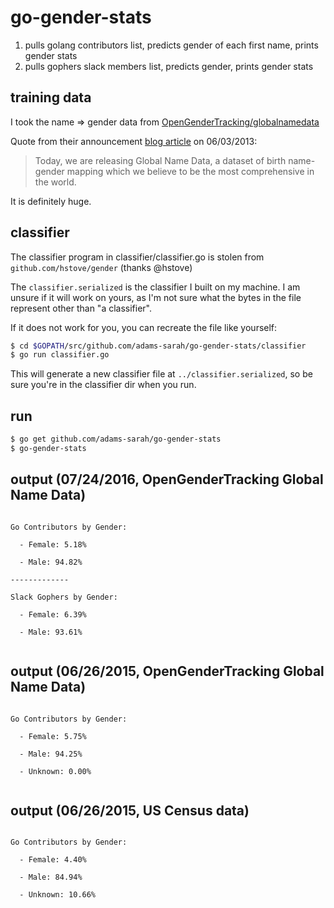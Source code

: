 # go-gender-stats
1. pulls golang contributors list, predicts gender of each first name, prints gender stats
2. pulls gophers slack members list, predicts gender, prints gender stats

## training data
I took the name => gender data from [OpenGenderTracking/globalnamedata](https://github.com/OpenGenderTracking/globalnamedata)

Quote from their announcement [blog article](http://bocoup.com/weblog/global-name-data/) on 06/03/2013:

> Today, we are releasing Global Name Data, a dataset of birth name-gender mapping which we believe to be the most comprehensive in the world.

It is definitely huge.


## classifier
The classifier program in classifier/classifier.go is stolen from `github.com/hstove/gender` (thanks @hstove)

The `classifier.serialized` is the classifier I built on my machine. I am unsure if it will work on yours, as I'm not sure what the bytes in the file represent other than "a classifier".

If it does not work for you, you can recreate the file like yourself:

```bash
$ cd $GOPATH/src/github.com/adams-sarah/go-gender-stats/classifier
$ go run classifier.go
```

This will generate a new classifier file at `../classifier.serialized`, so be sure you're in the classifier dir when you run.


## run

```bash
$ go get github.com/adams-sarah/go-gender-stats
$ go-gender-stats
```

## output (07/24/2016, OpenGenderTracking Global Name Data)

```

Go Contributors by Gender:

  - Female: 5.18%

  - Male: 94.82%

-------------

Slack Gophers by Gender:

  - Female: 6.39%

  - Male: 93.61%


```

## output (06/26/2015, OpenGenderTracking Global Name Data)

```

Go Contributors by Gender:

  - Female: 5.75%

  - Male: 94.25%

  - Unknown: 0.00%


```

## output (06/26/2015, US Census data)

```

Go Contributors by Gender:

  - Female: 4.40%

  - Male: 84.94%

  - Unknown: 10.66%

```
